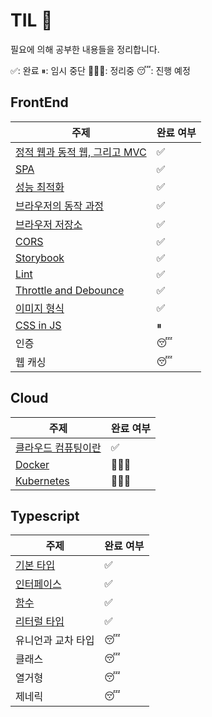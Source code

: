 # TIL 🌱

필요에 의해 공부한 내용들을 정리합니다.

✅: 완료 ⏸: 임시 중단 👩🏻‍💻: 정리중 😴: 진행 예정

## FrontEnd

| 주제                                                         | 완료 여부 |
| ------------------------------------------------------------ | --------- |
| [정적 웹과 동적 웹, 그리고 MVC](https://github.com/hanameee/TIL/blob/master/FrontEnd/%EC%A0%95%EC%A0%81%EC%9B%B9_%EB%8F%99%EC%A0%81%EC%9B%B9_MVC.md) | ✅         |
| [SPA](https://github.com/hanameee/TIL/blob/master/FrontEnd/SPA.md) | ✅         |
| [성능 최적화](https://github.com/hanameee/TIL/blob/master/FrontEnd/%EC%84%B1%EB%8A%A5_%EC%B5%9C%EC%A0%81%ED%99%94.md) | ✅         |
| [브라우저의 동작 과정](https://github.com/hanameee/TIL/blob/master/FrontEnd/%EB%B8%8C%EB%9D%BC%EC%9A%B0%EC%A0%80_%EB%8F%99%EC%9E%91%EA%B3%BC%EC%A0%95.md) | ✅         |
| [브라우저 저장소](https://github.com/hanameee/TIL/blob/master/FrontEnd/%EB%B8%8C%EB%9D%BC%EC%9A%B0%EC%A0%80_%EC%A0%80%EC%9E%A5%EC%86%8C.md) | ✅         |
| [CORS](https://github.com/hanameee/TIL/blob/master/FrontEnd/CORS.md) | ✅         |
| [Storybook](https://github.com/hanameee/TIL/blob/master/FrontEnd/Storybook.md) | ✅         |
| [Lint](https://github.com/hanameee/TIL/blob/master/FrontEnd/Lint.md) | ✅         |
| [Throttle and Debounce](https://github.com/hanameee/TIL/blob/master/FrontEnd/Throttle_and_Debounce.md) | ✅         |
| [이미지 형식](https://github.com/hanameee/TIL/blob/master/FrontEnd/%EC%9D%B4%EB%AF%B8%EC%A7%80_%ED%98%95%EC%8B%9D.md) | ✅         |
| [CSS in JS](https://github.com/hanameee/TIL/blob/master/FrontEnd/CSS_in_JS.md) | ⏸         |
| 인증                                                         | 😴         |
| 웹 캐싱                                                      | 😴         |



## Cloud

| 주제                                                         | 완료 여부 |
| ------------------------------------------------------------ | --------- |
| [클라우드 컴퓨팅이란](https://github.com/hanameee/TIL/blob/master/Cloud/%ED%81%B4%EB%9D%BC%EC%9A%B0%EB%93%9C_%EC%BB%B4%ED%93%A8%ED%8C%85%EC%9D%B4%EB%9E%80.md) | ✅         |
| [Docker](https://github.com/hanameee/TIL/tree/master/Cloud/Docker) | 👩🏻‍💻       |
| [Kubernetes](https://github.com/hanameee/TIL/tree/master/Cloud/Kubernetes) | 👩🏻‍💻       |



## Typescript

| 주제                                                         | 완료 여부 |
| ------------------------------------------------------------ | --------- |
| [기본 타입](https://github.com/hanameee/TIL/blob/master/Typescript/1-basic-types.md) | ✅         |
| [인터페이스](https://github.com/hanameee/TIL/blob/master/Typescript/2-interfaces.md) | ✅         |
| [함수](https://github.com/hanameee/TIL/blob/master/Typescript/3-functions.md) | ✅         |
| [리터럴 타입](https://github.com/hanameee/TIL/blob/master/Typescript/4-literal-types.md) | ✅         |
| 유니언과 교차 타입                                           | 😴         |
| 클래스                                                       | 😴         |
| 열거형                                                       | 😴         |
| 제네릭                                                       | 😴         |
